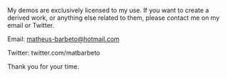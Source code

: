 My demos are exclusively licensed to my use. If you want to create a derived work, or anything else related to them, please contact me on my email or Twitter.

Email: matheus-barbeto@hotmail.com

Twitter: twitter.com/matbarbeto

Thank you for your time.
